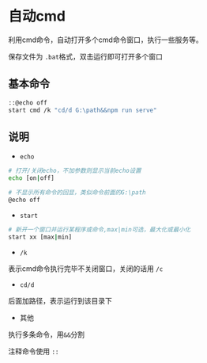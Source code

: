 # 自动cmd

利用cmd命令，自动打开多个cmd命令窗口，执行一些服务等。

保存文件为 ```.bat```格式，双击运行即可打开多个窗口
## 基本命令

```bash
::@echo off
start cmd /k "cd/d G:\path&&npm run serve"
```

## 说明

- ```echo```

```bash
# 打开/关闭echo，不加参数则显示当前echo设置
echo [on|off]

# 不显示所有命令的回显，类似命令前面的G:\path
@echo off
```
- ```start```

```bash
# 新开一个窗口并运行某程序或命令,max|min可选，最大化或最小化
start xx [max|min]
```

- ```/k```

表示cmd命令执行完毕不关闭窗口，关闭的话用 ```/c```

- ```cd/d```

后面加路径，表示运行到该目录下

- 其他

执行多条命令，用```&&```分割

注释命令使用 ```::```
